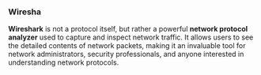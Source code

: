 ### Wiresha
**Wireshark** is not a protocol itself, but rather a powerful **network protocol analyzer** used to capture and inspect network traffic. It allows users to see the detailed contents of network packets, making it an invaluable tool for network administrators, security professionals, and anyone interested in understanding network protocols.